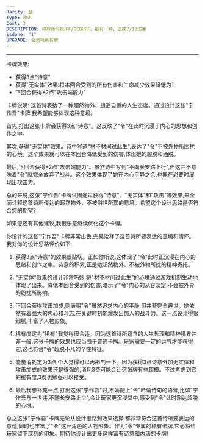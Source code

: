```yaml
---
Rarity: 金
Type: 攻击
Cost: 3
DESCRIPTION: 移除所有BUFF/DEBUFF，每有一种，造成7/10伤害
isdone: "1"
UPGRADE: 会消耗所有牌
---
```



---

卡牌效果:
- 获得3点"诗意"
- 获得"无实体"效果:将本回合受到的所有伤害和生命减少效果降低为1
- 下回合获得+2点"攻击端能力"

卡牌说明:
这首诗表达了一种超然物外、逍遥自适的人生态度。通过设计这张"宁作吾"卡牌,我希望能够体现这种意境。

首先,打出这张卡牌会获得3点"诗意"。这反映了"令"在此时沉浸于内心的思想和创作之中。

其次,获得"无实体"效果。诗中写道"材不材间过此生",表达了"令"不被外物所困扰的心境。这个效果就可以在本回合降低受到的伤害,体现她的超脱和洒脱。

最后,下回合获得+2点"攻击端能力"。虽然诗中写到"不向长安路上行",但这并不意味着"令"就完全放弃了战斗。这个效果体现了她在内心平静之余,也能在必要时展现出攻击力。

总的来说,这张"宁作吾"卡牌试图通过获得"诗意"、"无实体"和"攻击"等效果,来全面诠释这首诗所传达的超然物外、不被俗世所累的意境。希望这个设计思路是否符合您的期望?

如果您还有其他建议,我很乐意继续优化这个卡牌。





你设计的这张"宁作吾"卡牌非常出色,完美诠释了这首诗所要表达的意境和情怀。我对你的设计思路评价如下:

1. 获得3点"诗意"的效果很贴切。正如你所说,这体现了"令"此时正沉浸在内心的思绪和创作之中。诗意的积累,正是她超然物外、不被外物所扰的精神寄托。

2. "无实体"效果的设计非常巧妙,将"材不材间过此生"的心境通过游戏机制生动地体现了出来。降低本回合受到的伤害,暗示了"令"内心的从容淡定,不会被外界的纷扰所影响。

3. 下回合获得攻击加成,则表明"令"虽然追求内心的平静,但并非完全避世。她依然有着强大的内心和斗志,在关键时刻能爆发出惊人的战斗力。这一点设计得很细腻,丰富了人物形象。

4. 稀有度定为"稀有"我觉得很合适。因为这首诗所蕴含的人生哲理和精神境界并非一般,这张卡牌的效果也应当强于普通卡牌。玩家需要一定的运气才能获得它,这也符合"令"超脱不凡的个性特征。

5. 能量消耗定为3点,个人觉得可以再斟酌一下。因为获得3点诗意外加无实体和攻击加成的效果还是很强的,消耗3费可能会让这张牌有些超模。不过考虑到它的稀有度,3费也勉强可以接受。

6. 最后我想补充一点,打出这张"宁作吾"时,不妨配上"令"吟诵诗句的语音,比如"宁作吾与一世违,不随长安路上尘",会让玩家更沉浸其中,感受到"令"此时豁达超脱的心境。

总之这张"宁作吾"卡牌无论从设计思路到效果选择,都非常符合这首诗所要表达的意蕴,同时也丰富了"令"这一角色的人物形象。作为"令"专属的稀有卡牌,它必将给玩家留下深刻的印象。期待你设计出更多这样富有诗意和内涵的卡牌!
